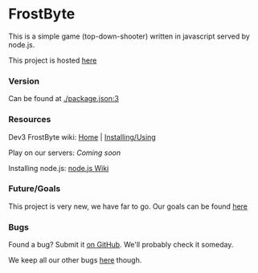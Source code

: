 # FrostByte
This is a simple game (top-down-shooter) written in javascript served by node.js.

This project is hosted [here](http://gitlab.mke8.me/mkeedlinger/top-down-shooter)

### Version
Can be found at [./package.json:3](http://gitlab.mke8.me/mkeedlinger/top-down-shooter/blob/master/package.json#L3)

### Resources
Dev3 FrostByte wiki:  [Home](http://gitlab.mke8.me/mkeedlinger/top-down-shooter/wikis/home)  |  [Installing/Using](http://gitlab.mke8.me/mkeedlinger/top-down-shooter/wikis/How-to-install)

Play on our servers: _Coming soon_

Installing node.js: [node.js Wiki](https://github.com/joyent/node/wiki/Installing-Node.js-via-package-manager)

### Future/Goals
This project is very new, we have far to go. Our goals can be found [here](http://gitlab.mke8.me/mkeedlinger/top-down-shooter/issues?assignee_id=&label_name=feature&milestone_id=&scope=&sort=&state=)

### Bugs
Found a bug? Submit it [on GitHub](https://github.com/WeAreDev3/FrostByte/issues). We'll probably check it someday. 

We keep all our other bugs [here](http://gitlab.mke8.me/mkeedlinger/top-down-shooter/issues) though.